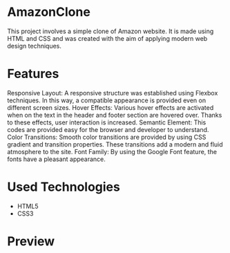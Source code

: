 # AmazonClone

This project involves a simple clone of Amazon website. It is made using HTML and CSS and was created with the aim of applying modern web design techniques. 

# Features

 Responsive Layout: A responsive structure was established using Flexbox techniques. In this way, a compatible appearance is provided even on different screen sizes.
 Hover Effects: Various hover effects are activated when on the text in the header and footer section are hovered over. Thanks to these effects, user interaction is increased.
 Semantic Element: This codes are provided easy for the browser and developer to understand.
 Color Transitions: Smooth color transitions are provided by using CSS gradient and transition properties. These transitions add a modern and fluid atmosphere to the site.
 Font Family: By using the Google Font feature, the fonts have a pleasant appearance.

# Used Technologies
- HTML5
- CSS3

# Preview
